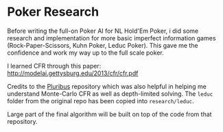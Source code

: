 # Poker Research
Before writing the full-on Poker AI for NL Hold'Em Poker, i did some research and implementation for more basic imperfect information games (Rock-Paper-Scissors, Kuhn Poker, Leduc Poker). This gave me the confidence and work my way up to the full scale poker.

I learned CFR through this paper: http://modelai.gettysburg.edu/2013/cfr/cfr.pdf

Credits to the [Pluribus](https://github.com/zanussbaum/pluribus) repository which was also helpful in helping me understand Monte-Carlo CFR as well as depth-limited solving. The `leduc` folder from the original repo has been copied into `research/leduc`.

Large part of the final algorithm will be built on top of the code from that repository.
